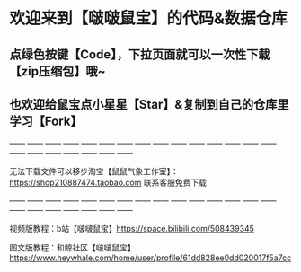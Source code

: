 # 欢迎来到【啵啵鼠宝】的代码&数据仓库

## 点绿色按键【Code】，下拉页面就可以一次性下载【zip压缩包】哦~
## 也欢迎给鼠宝点小星星【Star】&复制到自己的仓库里学习【Fork】
—— —— —— —— —— —— —— —— —— —— —— —— —— —— —— —— —— —— —— —— —— ——

无法下载文件可以移步淘宝【鼠鼠气象工作室】：https://shop210887474.taobao.com 联系客服免费下载

—— —— —— —— —— —— —— —— —— —— —— —— —— —— —— —— —— —— —— —— —— ——

视频版教程：b站【啵啵鼠宝】https://space.bilibili.com/508439345

图文版教程：和鲸社区【啵啵鼠宝】https://www.heywhale.com/home/user/profile/61dd828ee0dd020017f5a7cc
